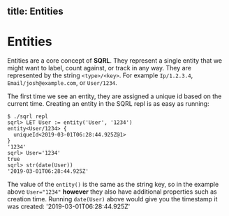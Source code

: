 title: Entities
---

# Entities

Entities are a core concept of **SQRL**. They represent a single entity that we might want to label, count against, or track in any way. They are represented by the string `<type>/<key>`. For example `Ip/1.2.3.4`, <code>Email/josh&#64;example.com</code>, or `User/1234`.

The first time we see an entity, they are assigned a unique id based on the current time. Creating an entity in the SQRL repl is as easy as running:

```
$ ./sqrl repl
sqrl> LET User := entity('User', '1234')
entity<User/1234> {
  uniqueId<2019-03-01T06:28:44.925Z@1>
}
'1234'
sqrl> User='1234'
true
sqrl> str(date(User))
'2019-03-01T06:28:44.925Z'
```

The value of the `entity()` is the same as the string key, so in the example above `User="1234"` **however** they also have additional properties such as creation time. Running `date(User)` above would give you the timestamp it was created: '2019-03-01T06:28:44.925Z'
